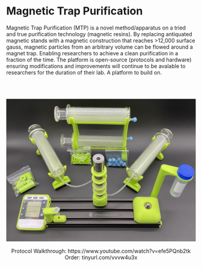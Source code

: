 # Magnetic Trap Purification

Magnetic Trap Purification (MTP) is a novel method/apparatus on a tried and true purification technology (magnetic resins). By replacing antiquated magnetic stands with a magnetic construction that reaches >12,000 surface gauss, magnetic particles from an arbitrary volume can be flowed around a magnet trap. Enabling researchers to achieve a clean purification in a fraction of the time. The platform is open-source (protocols and hardware) ensuring modifications and improvements will continue to be avalable to researchers for the duration of their lab.  A platform to build on. 

<br><br>

<p align="center">
  <img src="mtp-device.jpeg" alt="animated" />
</p>


<p align="center">
Protocol Walkthrough: https://www.youtube.com/watch?v=efe5PQnb2tk
Order: tinyurl.com/vvvw4u3x
</p>


